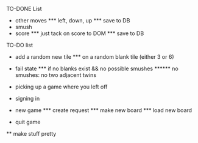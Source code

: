 TO-DONE List
* other moves
*** left, down, up
*** save to DB
* smush
* score
*** just tack on score to DOM
*** save to DB


TO-DO list
* add a random new tile
*** on a random blank tile (either 3 or 6)
* fail state
*** if no blanks exist && no possible smushes
****** no smushes: no two adjacent twins

* picking up a game where you left off
* signing in
* new game
*** create request
*** make new board
*** load new board
* quit game

** make stuff pretty